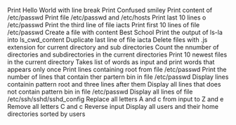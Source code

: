 Print Hello World with line break
Print Confused smiley
Print content of /etc/passwd
Print file /etc/passwd and /etc/hosts
Print last 10 lines o /etc/passwd
Print the third line of file iacts
Print first 10 lines of file /etc/passwd
Create a file with content Best School
Print the output of ls-la into ls_cwd_content
Duplicate last line of file iacta
Delete files with .js extension for current directory and sub directories
Count the nnumber of directories and subdirectories in the current directories
Print 10 newest files in the current directory
Takes list of words as input and print words that appears only once
Print lines containing root from file /etc/passwd
Print the number of lines that contain ther partern bin in file /etc/passwd
Display lines containin pattern root and three lines after them
Display all lines that does not contain pattern bin in file /etc/passwd
Display all lines of file /etc/ssh/sshd/sshd_config
Replace all letters A and c from input to Z and e
Remove all letters C and c
Reverse input
Display all users and their home directories sorted by users
